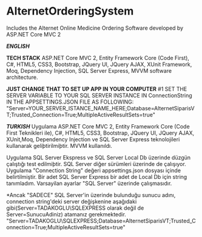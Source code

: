 # AlternetOrderingSystem
Includes the Alternet Online Medicine Ordering Software developed by ASP.NET Core MVC 2

***ENGLISH***

**TECH STACK**
ASP.NET Core MVC 2, Entity Framework Core (Code First), C#, HTML5, CSS3, Bootstrap, 
JQuery UI, JQuery AJAX, XUnit Framework, Moq, Dependency Injection, SQL Server Express, MVVM software architecture.

**JUST CHANGE THAT TO SET UP APP IN YOUR COMPUTER**
#1 SET THE SERVER VARIABLE TO YOUR SQL SERVER INSTANCE IN ConnectionString IN THE APPSETTINGS.JSON FILE AS FOLLOWING:
"Server=YOUR_SERVER_ISTANCE_NAME_HERE;Database=AlternetSiparisVT;Trusted_Connection=True;MultipleActiveResultSets=true"

***TURKISH***
Uygulama ASP.NET Core MVC 2, Entity Framework Core (Code First Teknikleri ile), C#, HTML5, CSS3, Bootstrap, 
JQuery UI, JQuery AJAX, XUnit,Moq, Dependency Injection ve SQL Server Express teknolojileri kullanarak geliþtirilmiþtir. 
MVVM kullanıldı.

Uygulama SQL Server Ekspress ve SQL Server Local Db üzerinde düzgün çalıştığı test edilmiþtir. SQL Server diğer sürümleri üzerinde de çalışıyor.
Uygulama "Connection String" değeri appsettings.json dosyası içinde belirtilmiştir. Bir adet SQL Server Express bir adet de 
Local Db için string tanımladım. Varsayilan ayarlar "SQL Server" üzerinde çalışmasıdır. 

*Ancak "SADECE" SQL Server'in üzerinde bulunduğu sunucu adını, connection string'deki server değişkenine
aşağıdaki gibi(Server=TADAKOGLU\\SQLEXPRESS olarak değil de Server=SunucuAdiniz) atamanız gerekmektedir.
"Server=TADAKOGLU\\SQLEXPRESS;Database=AlternetSiparisVT;Trusted_Connection=True;MultipleActiveResultSets=true"

